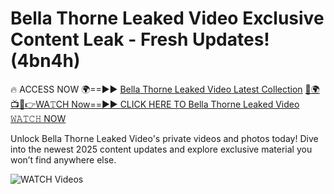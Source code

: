 # Bella Thorne Leaked Video Exclusive Content Leak - Fresh Updates! (4bn4h)

🔥 ACCESS NOW 🌍==►► <a href="https://tinyurl.com/3fjeunct" rel="nofollow">Bella Thorne Leaked Video Latest Collection</a></h3>
[🔴🌍📺📱👉WA𝚃CH Now==►► CLICK HERE TO Bella Thorne Leaked Video 𝚆𝙰𝚃𝙲𝙷 NOW](https://tinyurl.com/3fjeunct)

Unlock Bella Thorne Leaked Video's private videos and photos today! Dive into the newest 2025 content updates and explore exclusive material you won’t find anywhere else.


<a href="https://tinyurl.com/3fjeunct" rel="nofollow" data-target="animated-image.originalLink"><img src="https://camo.githubusercontent.com/8a4f000d20f83aca3bf7ec5f350d767afa0574a8a352519fd8cfa583a6f93a33/68747470733a2f2f692e696d6775722e636f6d2f644a486b345a712e676966" alt="WATCH Videos" data-canonical-src="https://i.imgur.com/dJHk4Zq.gif" style="max-width: 100%; display: inline-block;" data-target="animated-image.originalImage"></a>

